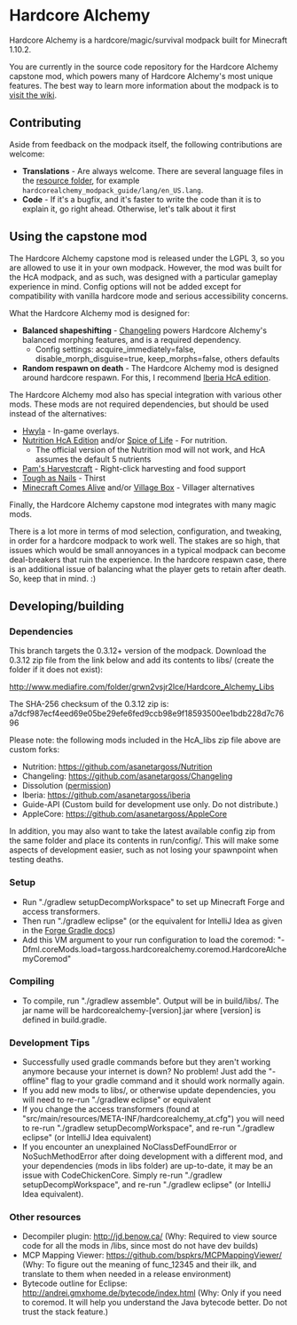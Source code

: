 # Hardcore Alchemy
Hardcore Alchemy is a hardcore/magic/survival modpack built for Minecraft 1.10.2.

You are currently in the source code repository for the Hardcore Alchemy capstone mod, which powers many of Hardcore Alchemy's most unique features. The best way to learn more information about the modpack is to [visit the wiki](https://github.com/asanetargoss/HardcoreAlchemy/wiki).

## Contributing

Aside from feedback on the modpack itself, the following contributions are welcome:

- **Translations** - Are always welcome. There are several language files in the [resource folder](https://github.com/asanetargoss/HardcoreAlchemy/tree/master/src/main/resources/), for example `hardcorealchemy_modpack_guide/lang/en_US.lang`.
- **Code** - If it's a bugfix, and it's faster to write the code than it is to explain it, go right ahead. Otherwise, let's talk about it first

## Using the capstone mod

The Hardcore Alchemy capstone mod is released under the LGPL 3, so you are allowed to use it in your own modpack. However, the mod was built for the HcA modpack, and as such, was designed with a particular gameplay experience in mind. Config options will not be added except for compatibility with vanilla hardcore mode and serious accessibility concerns.

What the Hardcore Alchemy mod is designed for:

* **Balanced shapeshifting** - [Changeling](https://github.com/asanetargoss/Changeling/releases) powers Hardcore Alchemy's balanced morphing features, and is a required dependency.
  * Config settings: acquire_immediately=false, disable_morph_disguise=true, keep_morphs=false, others defaults
* **Random respawn on death** - The Hardcore Alchemy mod is designed around hardcore respawn. For this, I recommend [Iberia HcA edition](https://github.com/asanetargoss/iberia/releases).

The Hardcore Alchemy mod also has special integration with various other mods. These mods are not required dependencies, but should be used instead of the alternatives:

* [Hwyla](https://www.curseforge.com/minecraft/mc-mods/hwyla) - In-game overlays.
* [Nutrition HcA Edition](https://github.com/asanetargoss/Nutrition/releases) and/or [Spice of Life](https://www.curseforge.com/minecraft/mc-mods/the-spice-of-life) - For nutrition.
  * The official version of the Nutrition mod will not work, and HcA assumes the default 5 nutrients
* [Pam's Harvestcraft](https://www.curseforge.com/minecraft/mc-mods/pams-harvestcraft) - Right-click harvesting and food support
* [Tough as Nails](https://www.curseforge.com/minecraft/mc-mods/tough-as-nails) - Thirst
* [Minecraft Comes Alive](https://www.minecraftforum.net/forums/mapping-and-modding-java-edition/minecraft-mods/1280154-mc-1-12-x-minecraft-comes-alive-v6-0-0-millions) and/or [Village Box](https://www.curseforge.com/minecraft/mc-mods/village-box) - Villager alternatives

Finally, the Hardcore Alchemy capstone mod integrates with many magic mods.

There is a lot more in terms of mod selection, configuration, and tweaking, in order for a hardcore modpack to work well. The stakes are so high, that issues which would be small annoyances in a typical modpack can become deal-breakers that ruin the experience. In the hardcore respawn case, there is an additional issue of balancing what the player gets to retain after death. So, keep that in mind. :)

## Developing/building

### Dependencies

This branch targets the 0.3.12+ version of the modpack. Download the 0.3.12 zip file from the link below and add its contents to libs/ (create the folder if it does not exist):

http://www.mediafire.com/folder/grwn2vsjr2lce/Hardcore_Alchemy_Libs

The SHA-256 checksum of the 0.3.12 zip is: a7dcf987ecf4eed69e05be29efe6fed9ccb98e9f18593500ee1bdb228d7c7696

Please note: the following mods included in the HcA_libs zip file above are custom forks:
* Nutrition: https://github.com/asanetargoss/Nutrition
* Changeling: https://github.com/asanetargoss/Changeling
* Dissolution ([permission](https://i.imgur.com/b7sN6lL.png))
* Iberia: https://github.com/asanetargoss/iberia
* Guide-API (Custom build for development use only. Do not distribute.)
* AppleCore: https://github.com/asanetargoss/AppleCore

In addition, you may also want to take the latest available config zip from the same folder and place its contents in run/config/. This will make some aspects of development easier, such as not losing your spawnpoint when testing deaths.

### Setup
* Run "./gradlew setupDecompWorkspace" to set up Minecraft Forge and access transformers.
* Then run "./gradlew eclipse" (or the equivalent for IntelliJ Idea as given in the [Forge Gradle docs](https://forgegradle.readthedocs.io/en/latest/))
* Add this VM argument to your run configuration to load the coremod: "-Dfml.coreMods.load=targoss.hardcorealchemy.coremod.HardcoreAlchemyCoremod"

### Compiling
* To compile, run "./gradlew assemble". Output will be in build/libs/. The jar name will be hardcorealchemy-[version].jar where [version] is defined in build.gradle.

### Development Tips
* Successfully used gradle commands before but they aren't working anymore because your internet is down? No problem! Just add the "-offline" flag to your gradle command and it should work normally again.
* If you add new mods to libs/, or otherwise update dependencies, you will need to re-run "./gradlew eclipse" or equivalent
* If you change the access transformers (found at "src/main/resources/META-INF/hardcorealchemy_at.cfg") you will need to re-run "./gradlew setupDecompWorkspace", and re-run "./gradlew eclipse" (or IntelliJ Idea equivalent)
* If you encounter an unexplained NoClassDefFoundError or NoSuchMethodError after doing development with a different mod, and your dependencies (mods in libs folder) are up-to-date, it may be an issue with CodeChickenCore. Simply re-run "./gradlew setupDecompWorkspace", and re-run "./gradlew eclipse" (or IntelliJ Idea equivalent).

### Other resources
* Decompiler plugin: http://jd.benow.ca/ (Why: Required to view source code for all the mods in /libs, since most do not have dev builds)
* MCP Mapping Viewer: https://github.com/bspkrs/MCPMappingViewer/ (Why: To figure out the meaning of func_12345 and their ilk, and translate to them when needed in a release environment)
* Bytecode outline for Eclipse: http://andrei.gmxhome.de/bytecode/index.html (Why: Only if you need to coremod. It will help you understand the Java bytecode better. Do not trust the stack feature.)

